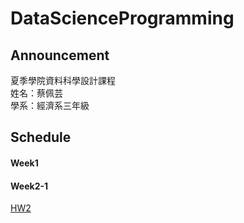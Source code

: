 ﻿# DataScienceProgramming
## Announcement
夏季學院資料科學設計課程<br />
姓名：蔡佩芸<br />
學系：經濟系三年級<br />

## Schedule
#### Week1
#### Week2-1
[HW2](https://DataScienceProgramming/Week2-1/hw2)
